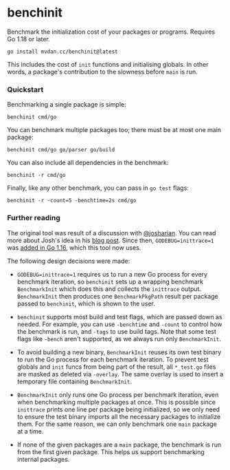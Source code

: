 # benchinit

Benchmark the initialization cost of your packages or programs.
Requires Go 1.18 or later.

	go install mvdan.cc/benchinit@latest

This includes the cost of `init` functions and initialising globals.
In other words, a package's contribution to the slowness before `main` is run.

### Quickstart

Benchmarking a single package is simple:

	benchinit cmd/go

You can benchmark multiple packages too; there must be at most one main package:

	benchinit cmd/go go/parser go/build

You can also include all dependencies in the benchmark:

	benchinit -r cmd/go

Finally, like any other benchmark, you can pass in `go test` flags:

	benchinit -r -count=5 -benchtime=2s cmd/go

### Further reading

The original tool was result of a discussion with [@josharian](https://github.com/josharian).
You can read more about Josh's idea in his [blog post](https://commaok.xyz/post/benchmark-init/).
Since then, `GODEBUG=inittrace=1` was [added in Go 1.16](https://go.dev/doc/go1.16#runtime),
which this tool now uses.

The following design decisions were made:

* `GODEBUG=inittrace=1` requires us to run a new Go process for every benchmark
  iteration, so `benchinit` sets up a wrapping benchmark `BenchmarkInit` which
  does this and collects the `inittrace` output. `BenchmarkInit` then produces
  one `BenchmarkPkgPath` result per package passed to `benchinit`, which is
  shown to the user.

* `benchinit` supports most build and test flags, which are passed down as
  needed. For example, you can use `-benchtime` and `-count` to control how the
  benchmark is run, and `-tags` to use build tags. Note that some test flags
  like `-bench` aren't supported, as we always run only `BenchmarkInit`.

* To avoid building a new binary, `BenchmarkInit` reuses its own test binary to
  run the Go process for each benchmark iteration. To prevent test globals and
  `init` funcs from being part of the result, all `*_test.go` files are masked
  as deleted via `-overlay`. The same overlay is used to insert a temporary file
  containing `BenchmarkInit`.

* `BenchmarkInit` only runs one Go process per benchmark iteration, even when
  benchmarking multiple packages at once. This is possible since `inittrace`
  prints one line per package being initialized, so we only need to ensure
  the test binary imports all the necessary packages to initialize them.
  For the same reason, we can only benchmark one `main` package at a time.

* If none of the given packages are a `main` package, the benchmark is run from
  the first given package. This helps us support benchmarking internal packages.
